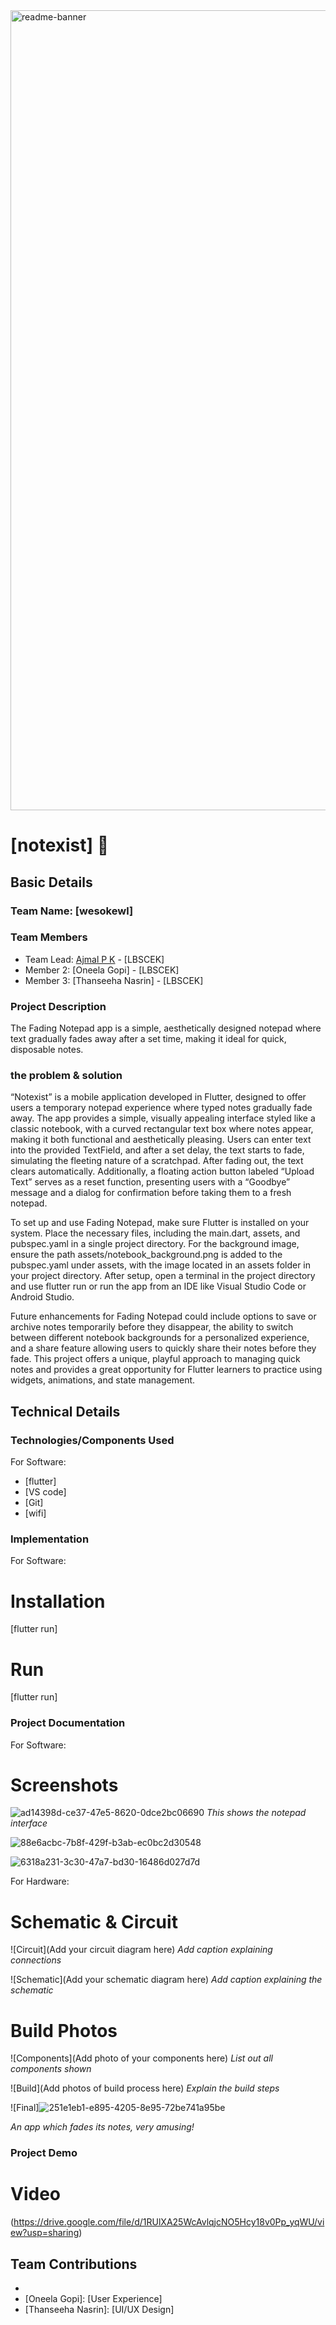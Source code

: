 <img width="1280" alt="readme-banner" src="https://github.com/user-attachments/assets/35332e92-44cb-425b-9dff-27bcf1023c6c">

# [notexist] 🎯


## Basic Details
### Team Name: [wesokewl]


### Team Members
- Team Lead: [Ajmal P K] - [LBSCEK]
- Member 2: [Oneela Gopi] - [LBSCEK]
- Member 3: [Thanseeha Nasrin] - [LBSCEK]

### Project Description
The Fading Notepad app is a simple, aesthetically designed notepad where text gradually fades away after a set time, making it ideal for quick, disposable notes.

### the problem & solution
“Notexist” is a mobile application developed in Flutter, designed to offer users a temporary notepad experience where typed notes gradually fade away. The app provides a simple, visually appealing interface styled like a classic notebook, with a curved rectangular text box where notes appear, making it both functional and aesthetically pleasing. Users can enter text into the provided TextField, and after a set delay, the text starts to fade, simulating the fleeting nature of a scratchpad. After fading out, the text clears automatically. Additionally, a floating action button labeled “Upload Text” serves as a reset function, presenting users with a “Goodbye” message and a dialog for confirmation before taking them to a fresh notepad.

To set up and use Fading Notepad, make sure Flutter is installed on your system. Place the necessary files, including the main.dart, assets, and pubspec.yaml in a single project directory. For the background image, ensure the path assets/notebook_background.png is added to the pubspec.yaml under assets, with the image located in an assets folder in your project directory. After setup, open a terminal in the project directory and use flutter run or run the app from an IDE like Visual Studio Code or Android Studio.

Future enhancements for Fading Notepad could include options to save or archive notes temporarily before they disappear, the ability to switch between different notebook backgrounds for a personalized experience, and a share feature allowing users to quickly share their notes before they fade. This project offers a unique, playful approach to managing quick notes and provides a great opportunity for Flutter learners to practice using widgets, animations, and state management.

## Technical Details
### Technologies/Components Used
For Software:
- [flutter]
- [VS code]
- [Git]
- [wifi]


### Implementation
For Software:
# Installation
[flutter run]

# Run
[flutter run]

### Project Documentation
For Software:

# Screenshots 

![ad14398d-ce37-47e5-8620-0dce2bc06690](https://github.com/user-attachments/assets/227fbdf8-1ebb-4f92-af80-5a310bbcac23)
*This shows the notepad interface*

![88e6acbc-7b8f-429f-b3ab-ec0bc2d30548](https://github.com/user-attachments/assets/f317b4e0-07b9-4c00-be7e-c3414b275ba4)


![6318a231-3c30-47a7-bd30-16486d027d7d](https://github.com/user-attachments/assets/39ee4ecc-f951-44c1-90de-5a4e1ac68274)

For Hardware:

# Schematic & Circuit
![Circuit](Add your circuit diagram here)
*Add caption explaining connections*

![Schematic](Add your schematic diagram here)
*Add caption explaining the schematic*

# Build Photos
![Components](Add photo of your components here)
*List out all components shown*

![Build](Add photos of build process here)
*Explain the build steps*

![Final]![251e1eb1-e895-4205-8e95-72be741a95be](https://github.com/user-attachments/assets/68a5e624-d379-45c3-86bd-800723b0dea0)

*An app which fades its notes, very amusing!*

### Project Demo
# Video
(https://drive.google.com/file/d/1RUlXA25WcAvlqjcNO5Hcy18v0Pp_yqWU/view?usp=sharing)


## Team Contributions
- [Ajmal P K]: [Backend]
- [Oneela Gopi]: [User Experience]
- [Thanseeha Nasrin]: [UI/UX Design]
